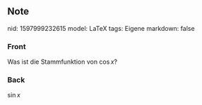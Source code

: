 ## Note
nid: 1597999232615
model: LaTeX
tags: Eigene
markdown: false

### Front
Was ist die Stammfunktion von $\cos x$?

### Back
$\sin x$

